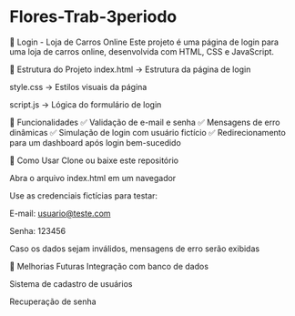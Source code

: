 # Flores-Trab-3periodo
🚗 Login - Loja de Carros Online
Este projeto é uma página de login para uma loja de carros online, desenvolvida com HTML, CSS e JavaScript.

📂 Estrutura do Projeto
index.html → Estrutura da página de login

style.css → Estilos visuais da página

script.js → Lógica do formulário de login

🎯 Funcionalidades
✅ Validação de e-mail e senha
✅ Mensagens de erro dinâmicas
✅ Simulação de login com usuário fictício
✅ Redirecionamento para um dashboard após login bem-sucedido

🚀 Como Usar
Clone ou baixe este repositório

Abra o arquivo index.html em um navegador

Use as credenciais fictícias para testar:

E-mail: usuario@teste.com

Senha: 123456

Caso os dados sejam inválidos, mensagens de erro serão exibidas

🔧 Melhorias Futuras
Integração com banco de dados

Sistema de cadastro de usuários

Recuperação de senha